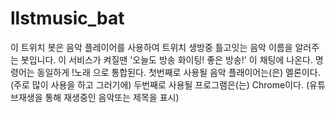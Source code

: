 # llstmusic_bat

이 트위치 봇은 음악 플레이어를 사용하여 트위치 생방중 틀고잇는 음악 이름을 알러주는 봇입니다.
이 서비스가 켜질땐 '오늘도 방송 화이팅! 좋은 방송!' 이 채팅에 나온다.
명령어는 동일하게 !노래 으로 통합된다.
첫번째로 사용될 음악 플래이어는(은) 멜론이다. (주로 많이 사용을 하고 그러기에)
두번째로 사용될 프로그램은(는) Chrome이다. (유튜브재생을 통해 재생중인 음악또는 제목을 표시)
